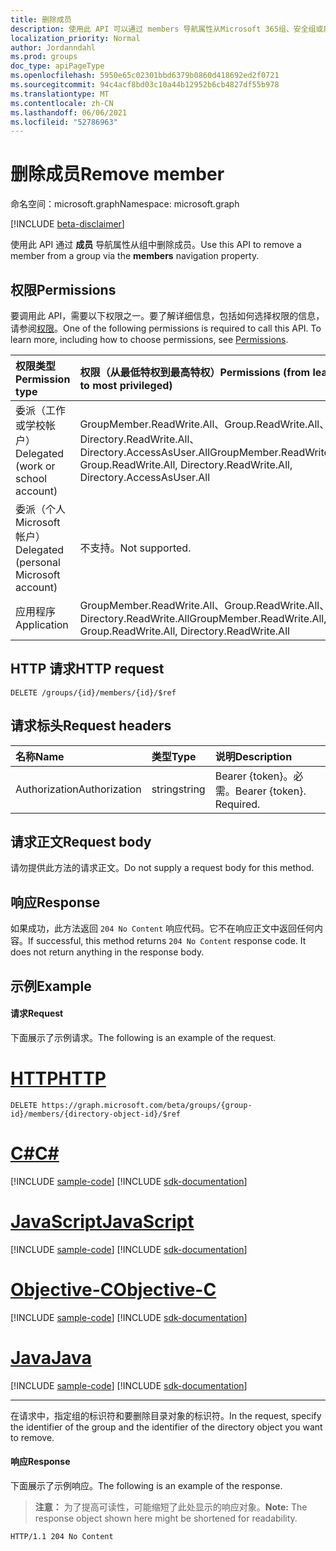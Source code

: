 ```yaml
---
title: 删除成员
description: 使用此 API 可以通过 members 导航属性从Microsoft 365组、安全组或启用邮件的安全 **组** 中删除成员。 可以删除用户或其他组。
localization_priority: Normal
author: Jordanndahl
ms.prod: groups
doc_type: apiPageType
ms.openlocfilehash: 5950e65c02301bbd6379b0860d418692ed2f0721
ms.sourcegitcommit: 94c4acf8bd03c10a44b12952b6cb4827df55b978
ms.translationtype: MT
ms.contentlocale: zh-CN
ms.lasthandoff: 06/06/2021
ms.locfileid: "52786963"
---
```

# <a name="remove-member"></a><span data-ttu-id="e4b8d-104">删除成员</span><span class="sxs-lookup"><span data-stu-id="e4b8d-104">Remove member</span></span>

<span data-ttu-id="e4b8d-105">命名空间：microsoft.graph</span><span class="sxs-lookup"><span data-stu-id="e4b8d-105">Namespace: microsoft.graph</span></span>

[!INCLUDE [beta-disclaimer](../../includes/beta-disclaimer.md)]

<span data-ttu-id="e4b8d-106">使用此 API 通过 **成员** 导航属性从组中删除成员。</span><span class="sxs-lookup"><span data-stu-id="e4b8d-106">Use this API to remove a member from a group via the **members** navigation property.</span></span>

## <a name="permissions"></a><span data-ttu-id="e4b8d-107">权限</span><span class="sxs-lookup"><span data-stu-id="e4b8d-107">Permissions</span></span>
<span data-ttu-id="e4b8d-p102">要调用此 API，需要以下权限之一。要了解详细信息，包括如何选择权限的信息，请参阅[权限](/graph/permissions-reference)。</span><span class="sxs-lookup"><span data-stu-id="e4b8d-p102">One of the following permissions is required to call this API. To learn more, including how to choose permissions, see [Permissions](/graph/permissions-reference).</span></span>

|<span data-ttu-id="e4b8d-110">权限类型</span><span class="sxs-lookup"><span data-stu-id="e4b8d-110">Permission type</span></span>      | <span data-ttu-id="e4b8d-111">权限（从最低特权到最高特权）</span><span class="sxs-lookup"><span data-stu-id="e4b8d-111">Permissions (from least to most privileged)</span></span>              |
|:--------------------|:---------------------------------------------------------|
|<span data-ttu-id="e4b8d-112">委派（工作或学校帐户）</span><span class="sxs-lookup"><span data-stu-id="e4b8d-112">Delegated (work or school account)</span></span> | <span data-ttu-id="e4b8d-113">GroupMember.ReadWrite.All、Group.ReadWrite.All、Directory.ReadWrite.All、Directory.AccessAsUser.All</span><span class="sxs-lookup"><span data-stu-id="e4b8d-113">GroupMember.ReadWrite.All, Group.ReadWrite.All, Directory.ReadWrite.All, Directory.AccessAsUser.All</span></span> |
|<span data-ttu-id="e4b8d-114">委派（个人 Microsoft 帐户）</span><span class="sxs-lookup"><span data-stu-id="e4b8d-114">Delegated (personal Microsoft account)</span></span> | <span data-ttu-id="e4b8d-115">不支持。</span><span class="sxs-lookup"><span data-stu-id="e4b8d-115">Not supported.</span></span> |
|<span data-ttu-id="e4b8d-116">应用程序</span><span class="sxs-lookup"><span data-stu-id="e4b8d-116">Application</span></span> | <span data-ttu-id="e4b8d-117">GroupMember.ReadWrite.All、Group.ReadWrite.All、Directory.ReadWrite.All</span><span class="sxs-lookup"><span data-stu-id="e4b8d-117">GroupMember.ReadWrite.All, Group.ReadWrite.All, Directory.ReadWrite.All</span></span> |

## <a name="http-request"></a><span data-ttu-id="e4b8d-118">HTTP 请求</span><span class="sxs-lookup"><span data-stu-id="e4b8d-118">HTTP request</span></span>
<!-- { "blockType": "ignored" } -->
```http
DELETE /groups/{id}/members/{id}/$ref
```

## <a name="request-headers"></a><span data-ttu-id="e4b8d-119">请求标头</span><span class="sxs-lookup"><span data-stu-id="e4b8d-119">Request headers</span></span>
| <span data-ttu-id="e4b8d-120">名称</span><span class="sxs-lookup"><span data-stu-id="e4b8d-120">Name</span></span>       | <span data-ttu-id="e4b8d-121">类型</span><span class="sxs-lookup"><span data-stu-id="e4b8d-121">Type</span></span> | <span data-ttu-id="e4b8d-122">说明</span><span class="sxs-lookup"><span data-stu-id="e4b8d-122">Description</span></span>|
|:---------------|:--------|:----------|
| <span data-ttu-id="e4b8d-123">Authorization</span><span class="sxs-lookup"><span data-stu-id="e4b8d-123">Authorization</span></span>  | <span data-ttu-id="e4b8d-124">string</span><span class="sxs-lookup"><span data-stu-id="e4b8d-124">string</span></span>  | <span data-ttu-id="e4b8d-p103">Bearer {token}。必需。</span><span class="sxs-lookup"><span data-stu-id="e4b8d-p103">Bearer {token}. Required.</span></span> |

## <a name="request-body"></a><span data-ttu-id="e4b8d-127">请求正文</span><span class="sxs-lookup"><span data-stu-id="e4b8d-127">Request body</span></span>
<span data-ttu-id="e4b8d-128">请勿提供此方法的请求正文。</span><span class="sxs-lookup"><span data-stu-id="e4b8d-128">Do not supply a request body for this method.</span></span>

## <a name="response"></a><span data-ttu-id="e4b8d-129">响应</span><span class="sxs-lookup"><span data-stu-id="e4b8d-129">Response</span></span>
<span data-ttu-id="e4b8d-p104">如果成功，此方法返回 `204 No Content` 响应代码。它不在响应正文中返回任何内容。</span><span class="sxs-lookup"><span data-stu-id="e4b8d-p104">If successful, this method returns `204 No Content` response code. It does not return anything in the response body.</span></span>

## <a name="example"></a><span data-ttu-id="e4b8d-132">示例</span><span class="sxs-lookup"><span data-stu-id="e4b8d-132">Example</span></span>
#### <a name="request"></a><span data-ttu-id="e4b8d-133">请求</span><span class="sxs-lookup"><span data-stu-id="e4b8d-133">Request</span></span>
<span data-ttu-id="e4b8d-134">下面展示了示例请求。</span><span class="sxs-lookup"><span data-stu-id="e4b8d-134">The following is an example of the request.</span></span>

# <a name="http"></a>[<span data-ttu-id="e4b8d-135">HTTP</span><span class="sxs-lookup"><span data-stu-id="e4b8d-135">HTTP</span></span>](#tab/http)
<!-- {
  "blockType": "request",
  "name": "delete_member_from_group"
}-->
```http
DELETE https://graph.microsoft.com/beta/groups/{group-id}/members/{directory-object-id}/$ref
```
# <a name="c"></a>[<span data-ttu-id="e4b8d-136">C#</span><span class="sxs-lookup"><span data-stu-id="e4b8d-136">C#</span></span>](#tab/csharp)
[!INCLUDE [sample-code](../includes/snippets/csharp/delete-member-from-group-csharp-snippets.md)]
[!INCLUDE [sdk-documentation](../includes/snippets/snippets-sdk-documentation-link.md)]

# <a name="javascript"></a>[<span data-ttu-id="e4b8d-137">JavaScript</span><span class="sxs-lookup"><span data-stu-id="e4b8d-137">JavaScript</span></span>](#tab/javascript)
[!INCLUDE [sample-code](../includes/snippets/javascript/delete-member-from-group-javascript-snippets.md)]
[!INCLUDE [sdk-documentation](../includes/snippets/snippets-sdk-documentation-link.md)]

# <a name="objective-c"></a>[<span data-ttu-id="e4b8d-138">Objective-C</span><span class="sxs-lookup"><span data-stu-id="e4b8d-138">Objective-C</span></span>](#tab/objc)
[!INCLUDE [sample-code](../includes/snippets/objc/delete-member-from-group-objc-snippets.md)]
[!INCLUDE [sdk-documentation](../includes/snippets/snippets-sdk-documentation-link.md)]

# <a name="java"></a>[<span data-ttu-id="e4b8d-139">Java</span><span class="sxs-lookup"><span data-stu-id="e4b8d-139">Java</span></span>](#tab/java)
[!INCLUDE [sample-code](../includes/snippets/java/delete-member-from-group-java-snippets.md)]
[!INCLUDE [sdk-documentation](../includes/snippets/snippets-sdk-documentation-link.md)]

---

<span data-ttu-id="e4b8d-140">在请求中，指定组的标识符和要删除目录对象的标识符。</span><span class="sxs-lookup"><span data-stu-id="e4b8d-140">In the request, specify the identifier of the group and the identifier of the directory object you want to remove.</span></span>

#### <a name="response"></a><span data-ttu-id="e4b8d-141">响应</span><span class="sxs-lookup"><span data-stu-id="e4b8d-141">Response</span></span>
<span data-ttu-id="e4b8d-142">下面展示了示例响应。</span><span class="sxs-lookup"><span data-stu-id="e4b8d-142">The following is an example of the response.</span></span>
><span data-ttu-id="e4b8d-143">**注意：** 为了提高可读性，可能缩短了此处显示的响应对象。</span><span class="sxs-lookup"><span data-stu-id="e4b8d-143">**Note:** The response object shown here might be shortened for readability.</span></span>
<!-- {
  "blockType": "response"
} -->
```http
HTTP/1.1 204 No Content
```

<!-- uuid: 8fcb5dbc-d5aa-4681-8e31-b001d5168d79
2015-10-25 14:57:30 UTC -->
<!--
{
  "type": "#page.annotation",
  "description": "Create member",
  "keywords": "",
  "section": "documentation",
  "tocPath": "",
  "suppressions": [
  ]
}
-->


